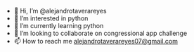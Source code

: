 - 👋 Hi, I’m @alejandrotaverareyes
- 👀 I’m interested in python
- 🌱 I’m currently learning python
- 💞️ I’m looking to collaborate on congressional app challenge
- 📫 How to reach me alejandrotaverareyes07@gmail.com

<!---
alejandrotaverareyes/alejandrotaverareyes is a ✨ special ✨ repository because its `README.md` (this file) appears on your GitHub profile.
You can click the Preview link to take a look at your changes.
--->

